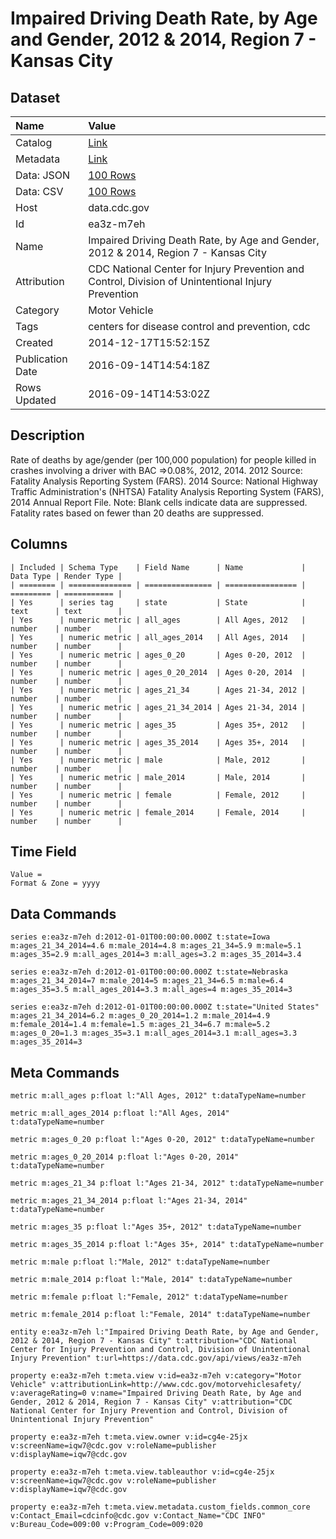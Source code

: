 # Impaired Driving Death Rate, by Age and Gender, 2012 & 2014, Region 7 - Kansas City

## Dataset

| Name | Value |
| :--- | :---- |
| Catalog | [Link](https://catalog.data.gov/dataset/impaired-driving-death-rate-by-age-and-gender-2012-region-7-kansas-city) |
| Metadata | [Link](https://data.cdc.gov/api/views/ea3z-m7eh) |
| Data: JSON | [100 Rows](https://data.cdc.gov/api/views/ea3z-m7eh/rows.json?max_rows=100) |
| Data: CSV | [100 Rows](https://data.cdc.gov/api/views/ea3z-m7eh/rows.csv?max_rows=100) |
| Host | data.cdc.gov |
| Id | ea3z-m7eh |
| Name | Impaired Driving Death Rate, by Age and Gender, 2012 & 2014, Region 7 - Kansas City |
| Attribution | CDC National Center for Injury Prevention and Control, Division of Unintentional Injury Prevention |
| Category | Motor Vehicle |
| Tags | centers for disease control and prevention, cdc |
| Created | 2014-12-17T15:52:15Z |
| Publication Date | 2016-09-14T14:54:18Z |
| Rows Updated | 2016-09-14T14:53:02Z |

## Description

Rate of deaths by age/gender (per 100,000 population) for people killed in crashes involving a driver with BAC =>0.08%, 2012, 2014. 2012 Source: Fatality Analysis Reporting System (FARS). 2014 Source: National Highway Traffic Administration's (NHTSA) Fatality Analysis Reporting System (FARS), 2014 Annual Report File. Note: Blank cells indicate data are suppressed. Fatality rates based on fewer than 20 deaths are suppressed.

## Columns

```ls
| Included | Schema Type    | Field Name      | Name             | Data Type | Render Type |
| ======== | ============== | =============== | ================ | ========= | =========== |
| Yes      | series tag     | state           | State            | text      | text        |
| Yes      | numeric metric | all_ages        | All Ages, 2012   | number    | number      |
| Yes      | numeric metric | all_ages_2014   | All Ages, 2014   | number    | number      |
| Yes      | numeric metric | ages_0_20       | Ages 0-20, 2012  | number    | number      |
| Yes      | numeric metric | ages_0_20_2014  | Ages 0-20, 2014  | number    | number      |
| Yes      | numeric metric | ages_21_34      | Ages 21-34, 2012 | number    | number      |
| Yes      | numeric metric | ages_21_34_2014 | Ages 21-34, 2014 | number    | number      |
| Yes      | numeric metric | ages_35         | Ages 35+, 2012   | number    | number      |
| Yes      | numeric metric | ages_35_2014    | Ages 35+, 2014   | number    | number      |
| Yes      | numeric metric | male            | Male, 2012       | number    | number      |
| Yes      | numeric metric | male_2014       | Male, 2014       | number    | number      |
| Yes      | numeric metric | female          | Female, 2012     | number    | number      |
| Yes      | numeric metric | female_2014     | Female, 2014     | number    | number      |
```

## Time Field

```ls
Value = 
Format & Zone = yyyy
```

## Data Commands

```ls
series e:ea3z-m7eh d:2012-01-01T00:00:00.000Z t:state=Iowa m:ages_21_34_2014=4.6 m:male_2014=4.8 m:ages_21_34=5.9 m:male=5.1 m:ages_35=2.9 m:all_ages_2014=3 m:all_ages=3.2 m:ages_35_2014=3.4

series e:ea3z-m7eh d:2012-01-01T00:00:00.000Z t:state=Nebraska m:ages_21_34_2014=7 m:male_2014=5 m:ages_21_34=6.5 m:male=6.4 m:ages_35=3.5 m:all_ages_2014=3.3 m:all_ages=4 m:ages_35_2014=3

series e:ea3z-m7eh d:2012-01-01T00:00:00.000Z t:state="United States" m:ages_21_34_2014=6.2 m:ages_0_20_2014=1.2 m:male_2014=4.9 m:female_2014=1.4 m:female=1.5 m:ages_21_34=6.7 m:male=5.2 m:ages_0_20=1.3 m:ages_35=3.1 m:all_ages_2014=3.1 m:all_ages=3.3 m:ages_35_2014=3
```

## Meta Commands

```ls
metric m:all_ages p:float l:"All Ages, 2012" t:dataTypeName=number

metric m:all_ages_2014 p:float l:"All Ages, 2014" t:dataTypeName=number

metric m:ages_0_20 p:float l:"Ages 0-20, 2012" t:dataTypeName=number

metric m:ages_0_20_2014 p:float l:"Ages 0-20, 2014" t:dataTypeName=number

metric m:ages_21_34 p:float l:"Ages 21-34, 2012" t:dataTypeName=number

metric m:ages_21_34_2014 p:float l:"Ages 21-34, 2014" t:dataTypeName=number

metric m:ages_35 p:float l:"Ages 35+, 2012" t:dataTypeName=number

metric m:ages_35_2014 p:float l:"Ages 35+, 2014" t:dataTypeName=number

metric m:male p:float l:"Male, 2012" t:dataTypeName=number

metric m:male_2014 p:float l:"Male, 2014" t:dataTypeName=number

metric m:female p:float l:"Female, 2012" t:dataTypeName=number

metric m:female_2014 p:float l:"Female, 2014" t:dataTypeName=number

entity e:ea3z-m7eh l:"Impaired Driving Death Rate, by Age and Gender, 2012 & 2014, Region 7 - Kansas City" t:attribution="CDC National Center for Injury Prevention and Control, Division of Unintentional Injury Prevention" t:url=https://data.cdc.gov/api/views/ea3z-m7eh

property e:ea3z-m7eh t:meta.view v:id=ea3z-m7eh v:category="Motor Vehicle" v:attributionLink=http://www.cdc.gov/motorvehiclesafety/ v:averageRating=0 v:name="Impaired Driving Death Rate, by Age and Gender, 2012 & 2014, Region 7 - Kansas City" v:attribution="CDC National Center for Injury Prevention and Control, Division of Unintentional Injury Prevention"

property e:ea3z-m7eh t:meta.view.owner v:id=cg4e-25jx v:screenName=iqw7@cdc.gov v:roleName=publisher v:displayName=iqw7@cdc.gov

property e:ea3z-m7eh t:meta.view.tableauthor v:id=cg4e-25jx v:screenName=iqw7@cdc.gov v:roleName=publisher v:displayName=iqw7@cdc.gov

property e:ea3z-m7eh t:meta.view.metadata.custom_fields.common_core v:Contact_Email=cdcinfo@cdc.gov v:Contact_Name="CDC INFO" v:Bureau_Code=009:00 v:Program_Code=009:020
```